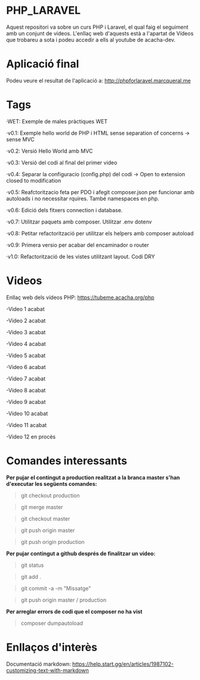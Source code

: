 # PHP_LARAVEL
Aquest repositori va sobre un curs PHP i Laravel, el qual faig el seguiment amb un conjunt de vídeos. L'enllaç web d'aquests està a l'apartat de Vídeos que trobareu a sota i podeu accedir a ells al youtube de acacha-dev.

# Aplicació final
Podeu veure el resultat de l'aplicació a: http://phpforlaravel.marcqueral.me

# Tags
·WET: Exemple de males pràctiques WET

·v0.1: Exemple hello world de PHP i HTML sense separation of concerns -> sense MVC

·v0.2: Versió Hello World amb MVC

·v0.3: Versió del codi al final del primer video

·v0.4: Separar la configuracio (config.php) del codi -> Open to extension closed to modification

·v0.5: Reafctoritzacio feta per PDO i afegit composer.json per funcionar amb autoloads i no necessitar rquires. També namespaces en php.

·v0.6: Edició dels fitxers connection i database.

·v0.7: Utilitzar paquets amb composer. Utilitzar .env dotenv

·v0.8: Petitar refactorització per utilitzar els helpers amb composer autoload

·v0.9: Primera versio per acabar del encaminador o router

·v1.0: Refactorització de les vistes utilitzant layout. Codi DRY


# Videos
Enllaç web dels vídeos PHP: https://tubeme.acacha.org/php

-Video 1 acabat

-Video 2 acabat

-Video 3 acabat

-Video 4 acabat

-Video 5 acabat

-Video 6 acabat

-Video 7 acabat

-Video 8 acabat

-Video 9 acabat

-Video 10 acabat 

-Video 11 acabat

-Video 12 en procès


# Comandes interessants
**Per pujar el contingut a production realitzat a la branca master s'han d'executar les següents comandes:**

>git checkout production 

>git merge master

>git checkout master

>git push origin master

>git push origin production

**Per pujar contingut a github després de finalitzar un vídeo:**

>git status

>git add .

>git commit -a -m "Missatge"

>git push origin master / production

**Per arreglar errors de codi que el composer no ha vist**
>composer dumpautoload

# Enllaços d'interès
Documentació markdown: https://help.start.gg/en/articles/1987102-customizing-text-with-markdown
